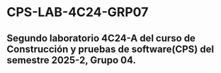 # CPS-LAB-4C24-GRP07

## Segundo laboratorio 4C24-A del curso de Construcción y pruebas de software(CPS) del semestre 2025-2, Grupo 04.